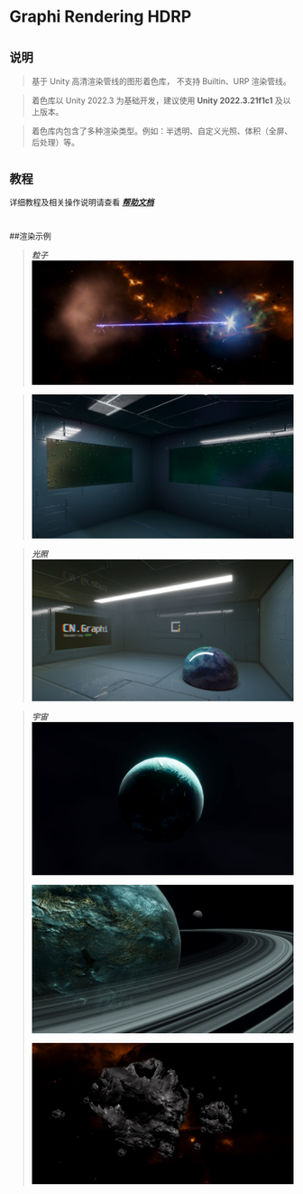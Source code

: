 # Graphi Rendering HDRP
#

## 说明
> 基于 Unity 高清渲染管线的图形着色库， 不支持 Builtin、URP 渲染管线。

> 着色库以 Unity 2022.3 为基础开发，建议使用 **Unity 2022.3.21f1c1** 及以上版本。

> 着色库内包含了多种渲染类型。例如：半透明、自定义光照、体积（全屏、后处理）等。

#

## 教程
详细教程及相关操作说明请查看 ***[帮助文档](https://github.com/qnstd/RenderingHDRP/blob/master/Documentation/graphi_rendering_hdrp.md)***

#

##渲染示例

>***粒子***
>![](Documentation/images/example_particle.png)

>![](Documentation/images/example_rain.png)

>***光照***
>![](Documentation/images/example_lit.png)

>***宇宙***
>![](Documentation/images/example_universe_1.png)
>
>![](Documentation/images/example_universe_2.png)
>
>![](Documentation/images/example_universe_3.png)
